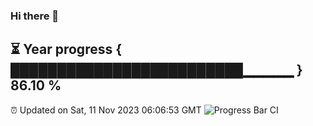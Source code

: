 ### Hi there 👋
⏳ Year progress { █████████████████████████▁▁▁▁▁ } 86.10 %
---
⏰ Updated on Sat, 11 Nov 2023 06:06:53 GMT
![Progress Bar CI](https://github.com/Moyi321/Moyi321/workflows/Progress%20Bar%20CI/badge.svg)
